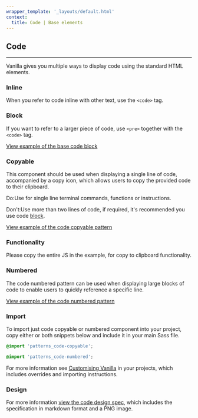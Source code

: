 ```yaml
---
wrapper_template: '_layouts/default.html'
context:
  title: Code | Base elements
---
```


## Code

<hr>

Vanilla gives you multiple ways to display code using the standard HTML elements.

### Inline

When you refer to code inline with other text, use the <code>&lt;code></code> tag.

### Block

If you want to refer to a larger piece of code, use <code>&lt;pre></code> together with the <code>&lt;code></code> tag.

<a href="/examples/base/code/" class="js-example">
View example of the base code block
</a>

### Copyable

This component should be used when displaying a single line of code, accompanied by a copy icon, which allows users to copy the provided code to their clipboard.

<div class="p-strip is-shallow">
  <div class="row">
     <div class="col-6">
       <div class="p-notification--positive">
        <p class="p-notification__response"><span class="p-notification__status">Do:</span>Use for single line terminal commands, functions or instructions.</p>
       </div>
     </div>
    <div class="col-6">
      <div class="p-notification--negative">
        <p class="p-notification__response"><span class="p-notification__status">Don't:</span>Use more than two lines of code, if required, it's recommended you use code <a href="#block" class="p-notification__action">block</a>.</p>
      </div>
    </div>
  </div>
</div>

<a href="/examples/patterns/code-copyable/" class="js-example">
View example of the code copyable pattern
</a>

### Functionality

Please copy the entire JS in the example, for copy to clipboard functionality.

### Numbered

The code numbered pattern can be used when displaying large blocks of code to enable users to quickly reference a specific line.

<a href="/examples/patterns/code-numbered/" class="js-example">
View example of the code numbered pattern
</a>

### Import

To import just code copyable or numbered component into your project, copy either or both snippets below and include it in your main Sass file.

```scss
@import 'patterns_code-copyable';
```

```scss
@import 'patterns_code-numbered';
```

For more information see [Customising Vanilla](/customising-vanilla/) in your projects, which includes overrides and importing instructions.

### Design

For more information [view the code design spec](https://github.com/ubuntudesign/vanilla-design/tree/master/Code), which includes the specification in markdown format and a PNG image.
